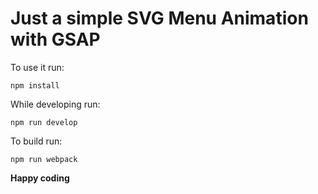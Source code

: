 # Just a simple SVG Menu Animation with GSAP

To use it run:

`npm install`

While developing run:

`npm run develop`

To build run:

`npm run webpack`

**Happy coding**
